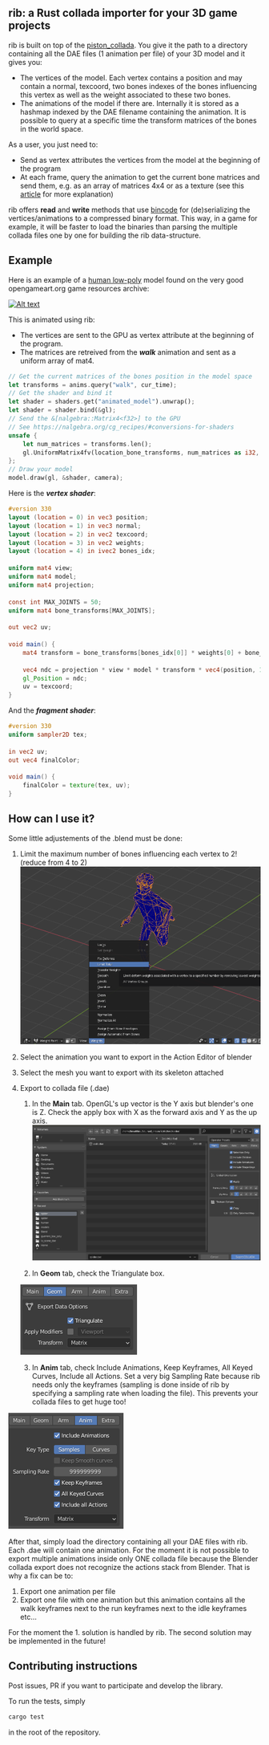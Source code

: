## rib: a Rust collada importer for your 3D game projects

rib is built on top of the [piston_collada](https://github.com/PistonDevelopers/piston_collada).
You give it the path to a directory containing all the DAE files (1 animation per file) of your 3D model
and it gives you:
- The vertices of the model. Each vertex contains a position and may contain a normal, texcoord, two bones indexes of the bones influencing this vertex as well as the weight associated to these two bones.
- The animations of the model if there are. Internally it is stored as a hashmap indexed by the DAE filename containing the animation. It is possible to query at a specific time the transform matrices of the bones in the world space.

As a user, you just need to:
- Send as vertex attributes the vertices from the model at the beginning of the program
- At each frame, query the animation to get the current bone matrices and send them, e.g. as an array of matrices 4x4 or as a texture (see this [article](https://developer.nvidia.com/gpugems/gpugems3/part-i-geometry/chapter-2-animated-crowd-rendering) for more explanation)

rib offers **read** and **write** methods that use [bincode]() for (de)serializing the vertices/animations to a compressed binary format. This way, in a game for example, it will be faster to load the binaries than parsing the multiple collada files one by one for building the rib data-structure.

## Example

Here is an example of a [human low-poly](https://opengameart.org/content/animated-human-low-poly) model found on the very good opengameart.org game resources archive:

[![Alt text](https://img.youtube.com/vi/9Xwf7G9upOY/0.jpg)](https://youtu.be/9Xwf7G9upOY)



This is animated using rib:
- The vertices are sent to the GPU as vertex attribute at the beginning of the program.
- The matrices are retreived from the ***walk*** animation and sent as a uniform array of mat4.

```rust
// Get the current matrices of the bones position in the model space
let transforms = anims.query("walk", cur_time);
// Get the shader and bind it
let shader = shaders.get("animated_model").unwrap();
let shader = shader.bind(&gl);
// Send the &[nalgebra::Matrix4<f32>] to the GPU
// See https://nalgebra.org/cg_recipes/#conversions-for-shaders
unsafe {
    let num_matrices = transforms.len();
    gl.UniformMatrix4fv(location_bone_transforms, num_matrices as i32, gl::FALSE, transforms.as_slice().as_ptr() as *const f32);
};
// Draw your model
model.draw(gl, &shader, camera);
```

Here is the ***vertex shader***:
```glsl
#version 330
layout (location = 0) in vec3 position;
layout (location = 1) in vec3 normal;
layout (location = 2) in vec2 texcoord;
layout (location = 3) in vec2 weights;
layout (location = 4) in ivec2 bones_idx;

uniform mat4 view;
uniform mat4 model;
uniform mat4 projection;

const int MAX_JOINTS = 50;
uniform mat4 bone_transforms[MAX_JOINTS];

out vec2 uv;

void main() {
    mat4 transform = bone_transforms[bones_idx[0]] * weights[0] + bone_transforms[bones_idx[1]] * weights[1];

    vec4 ndc = projection * view * model * transform * vec4(position, 1);
    gl_Position = ndc;
    uv = texcoord;
}
```

And the ***fragment shader***:
```glsl
#version 330
uniform sampler2D tex;

in vec2 uv;
out vec4 finalColor;

void main() {
    finalColor = texture(tex, uv);
}
```

## How can I use it?

Some little adjustements of the .blend must be done:
1. Limit the maximum number of bones influencing each vertex to 2! (reduce from 4 to 2)
![Limit the number of bones influencing a vertex](https://github.com/bmatthieu3/rib/blob/master/misc/weights.png)
2. Select the animation you want to export in the Action Editor of blender
3. Select the mesh you want to export with its skeleton attached
3. Export to collada file (.dae)
    1. In the **Main** tab. OpenGL's up vector is the Y axis but blender's one is Z. Check the apply box with X as the forward axis and Y as the up axis.
    ![change up axis](https://github.com/bmatthieu3/rib/blob/master/misc/main.png)
    
    2. In **Geom** tab, check the Triangulate box.
    
    ![enable triangulation](https://github.com/bmatthieu3/rib/blob/master/misc/geom.png)
    
    3. In **Anim** tab, check Include Animations, Keep Keyframes, All Keyed Curves, Include all Actions. Set a very big Sampling Rate because rib needs only the keyframes (sampling is done inside of rib by specifying a sampling rate when loading the file). This prevents your collada files to get huge too!

![anim options](https://github.com/bmatthieu3/rib/blob/master/misc/anim.png)

After that, simply load the directory containing all your DAE files with rib. Each .dae will contain one animation. For the moment it is not possible to export multiple animations inside only ONE collada file because the Blender collada export does not recognize the actions stack from Blender. That is why a fix can be to:
1. Export one animation per file
2. Export one file with one animation but this animation contains all the walk keyframes next to the run keyframes next to the idle keyframes etc...

For the moment the 1. solution is handled by rib. The second solution may be implemented in the future!

## Contributing instructions

Post issues, PR if you want to participate and develop the library.

To run the tests, simply

```bash
cargo test
```

in the root of the repository.

